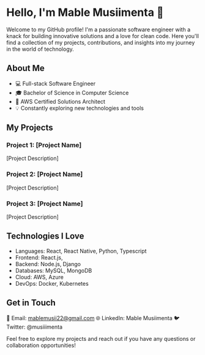 # Hello, I'm Mable Musiimenta 👋

Welcome to my GitHub profile! I'm a passionate software engineer with a knack for building innovative solutions and a love for clean code. Here you'll find a collection of my projects, contributions, and insights into my journey in the world of technology.

## About Me

- 💻 Full-stack Software Engineer
- 🎓 Bachelor of Science in Computer Science
- 🌟 AWS Certified Solutions Architect
- 💡 Constantly exploring new technologies and tools

## My Projects

### Project 1: [Project Name]

[Project Description]

### Project 2: [Project Name]

[Project Description]

### Project 3: [Project Name]

[Project Description]

## Technologies I Love

- Languages: React, React Native, Python, Typescript
- Frontend: React.js,
- Backend: Node.js, Django
- Databases: MySQL, MongoDB
- Cloud: AWS, Azure
- DevOps: Docker, Kubernetes

## Get in Touch

📧 Email: mablemusii22@gmail.com
🌐 LinkedIn: Mable Musiimenta
🐦 Twitter: @musiiimenta

Feel free to explore my projects and reach out if you have any questions or collaboration opportunities!

